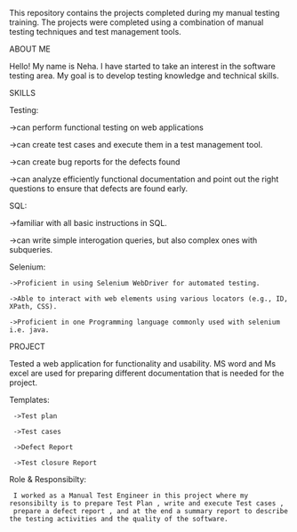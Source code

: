This repository contains the projects completed during my manual testing training. The projects were completed using a combination of manual testing techniques and test management tools.

ABOUT ME 

Hello! My name is Neha. I have started to take an interest in the software testing area. My goal is to develop testing knowledge and technical skills. 


SKILLS

Testing:

   ->can perform functional testing on web applications

   ->can create test cases and execute them in a test management tool.

   ->can create bug reports for the defects found

   ->can analyze efficiently functional documentation and point out the right questions to ensure that defects are found early.

SQL:

   ->familiar with all basic instructions in SQL.
   
   ->can write simple interogation queries, but also complex ones with subqueries.

Selenium:

    ->Proficient in using Selenium WebDriver for automated testing.
   
    ->Able to interact with web elements using various locators (e.g., ID, XPath, CSS).  

    ->Proficient in one Programming language commonly used with selenium i.e. java.

PROJECT

   Tested a web application for functionality and usability.  MS word and Ms excel are used  for preparing  different documentation that 
   is needed for the project.

   Templates: 
   
     ->Test plan
     
     ->Test cases
     
     ->Defect Report
     
     ->Test closure Report

   Role & Responsibilty:

     I worked as a Manual Test Engineer in this project where my resonsibilty is to prepare Test Plan , write and execute Test cases , 
     prepare a defect report , and at the end a summary report to describe the testing activities and the quality of the software.
